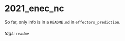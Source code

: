 # 2021_enec_nc

So far, only info is in a `README.md` in `effectors_prediction`.

###### tags: `readme` 
